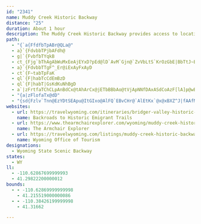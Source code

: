 ```yaml
---
id: "2341"
name: Muddy Creek Historic Backway
distance: "25"
duration: About 1 hour
description: The Muddy Creek Historic Backway provides access to locations well off the beaten path. Twenty-five miles of back roads will lead you from a real western ghost town of Piedmont to Muddy Creek, one of the most famous camping spots of the western migration.
path:
  - "{`a{FfdfbTpABr@QLa@"
  - a}`{FdvbbTPjbAFdh@
  - g|`{FvbfbTYqkB
  - ct_{Fjg`bThAgAbWuMxEeAjEYxD?pEd@lD`AvM`Gjn@`ZvVbLtS`KrOzGbE|BbTtJ~Bn@lEh@z^e@pUk@bd@y@`cA~BbBRbEjA|Bz@tOjIpGtExCpDj@x@`GbLf\`m@hKbS
  - a}`{FdvbbTTgF^_Er@iExAyFxAyD
  - ct`{F~tabTpFaK
  - ql`{F|habTcCdEmBzD
  - ql`{F|habT|GsKdKuNhBgD
  - a`|zFrtfaTChCLpAnBdCx@tAhArCx@jETbBBbAo@tVjApNNfDAxASdCoAzF[lA]p@wBdCkLf[cCpFu@dAoBRcPSgIHqIdF_A`AgA~F[rCyCpu@MjCUdAe@rAkTda@_j@pfA[lBS~SSxHEfLiAhm@YzCcBrLElBFjAnAhJ@l@OfS?fKk@zm@kBtQcCbSQxCMlDb@xDbE|MhAjClErFlC`ElJzOl@`Dh@|U?fDmDj]sBtTmEjXS~DXtErC`SfC|Rn@rDd@fBh@dAbA`A
  - "{a|zFlofaTx@dD"
  - "{sd{Fzlv`Tnn@EzYDtSEApu@ItGIxo@AlFQ`EBvCHr@`AlEtKx`@x@xBXZ^J|fAAfMFvAWhCM|Dv@zP@dl@QDdm@^vcACl|@Nb~@Q|eB"
websites:
  - url: https://travelwyoming.com/itineraries/bridger-valley-historic-byway/
    name: Backroads to Historic Emigrant Trails
  - url: https://www.thearmchairexplorer.com/wyoming/muddy-creek-historic-backway.php
    name: The Armchair Explorer
  - url: https://travelwyoming.com/listings/muddy-creek-historic-backway/
    name: Wyoming Office of Tourism
designations:
  - Wyoming State Scenic Backway
states:
  - WY
ll:
  - -110.62867699999993
  - 41.29822200000012
bounds:
  - - -110.62869999999998
    - 41.215519000000086
  - - -110.38426199999998
    - 41.31662

---
```


